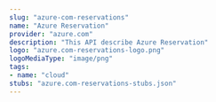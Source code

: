 ```yaml
---
slug: "azure-com-reservations"
name: "Azure Reservation"
provider: "azure.com"
description: "This API describe Azure Reservation"
logo: "azure.com-reservations-logo.png"
logoMediaType: "image/png"
tags:
- name: "cloud"
stubs: "azure.com-reservations-stubs.json"
---
```

